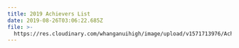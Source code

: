 ```yaml
---
title: 2019 Achievers List
date: 2019-08-26T03:06:22.685Z
file: >-
  https://res.cloudinary.com/whanganuihigh/image/upload/v1571713976/Achievers/2019_ACHIEVERS_LIST.pdf
---
```


